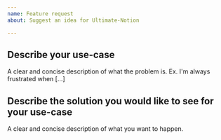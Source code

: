 ```yaml
---
name: Feature request
about: Suggest an idea for Ultimate-Notion

---
```


## Describe your use-case
A clear and concise description of what the problem is. Ex. I'm always frustrated when [...]

## Describe the solution you would like to see for your use-case
A clear and concise description of what you want to happen.
